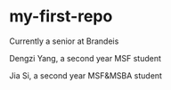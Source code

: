 # my-first-repo
Currently a senior at Brandeis

Dengzi Yang, a second year MSF student

Jia Si, a second year MSF&MSBA student
